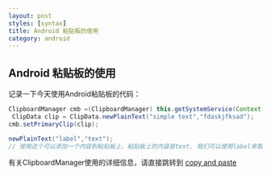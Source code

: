 ```yaml
---
layout: post
styles: [syntax]
title: Android 粘贴板的使用
category: android
---
```


## Android 粘贴板的使用

记录一下今天使用Android粘贴板的代码：

```java
ClipboardManager cmb =(ClipboardManager) this.getSystemService(Context.CLIPBOARD_SERVICE);
 ClipData clip = ClipData.newPlainText("simple text","fdaskjfksad");
cmb.setPrimaryClip(clip);
```

```java
newPlainText("label","text");
// 使用这个可以添加一个内容到粘贴板上，粘贴板上的内容是text, 我们可以使用label来取这个内内容，如果是在同一个ClipData中，默认情况下去最后添加的那一个。
```

有关ClipboardManager使用的详细信息，请直接跳转到
[copy and paste](http://developer.android.com/guide/topics/text/copy-paste.html)
